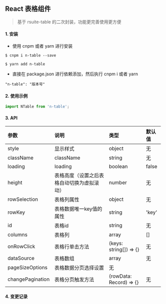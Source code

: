 ## React 表格组件
> 基于 rsuite-table 的二次封装，功能更完善使用更方便

#### 1. 安装

* 使用 cnpm 或者 yarn 进行安装
```
$ cnpm i n-table --save
```
```
$ yarn add n-table
```
* 直接在 package.json 进行依赖添加，然后执行 cnpm i  或者  yarn
```
"n-table": "版本号"
```

#### 2. 使用示例

```typescript jsx
import NTable from 'n-table';
```
#### 3. API
| 参数                 | 说明                          | 类型    | 默认值 |
| :------------------- | :---------------------------- | :------ | :----- |
| style                | 显示样式                      | object  | 无     |
| className            | className                     | string  | 无     |
| loading              | loading                | boolean | false  |
| height               | 表格高度（设置之后表格自动切换为虚拟滚动） | number  | 无     |
| rowSelection               | 表格列属性 | object  | 无     |
| rowKey                | 表格数据唯一key值的属性                 | string  | 'key'     |
| id            | 表格id                     | string  | 无     |
| columns              | 表格列                | array | []  |
| onRowClick               | 表格行单击方法 | (keys: string[]) => {}  | 无     |
| dataSource               | 表格数组 | array  | 无     |
| pageSizeOptions               | 表格数据分页选择设置  | 无     |
| changePagination               | 表格分页触发方法 | (rowData: Record) => {}  | 无     |

#### 4. 变更记录
